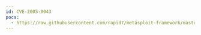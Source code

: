 ```yaml
---
id: CVE-2005-0043
pocs:
  - https://raw.githubusercontent.com/rapid7/metasploit-framework/master/modules/exploits/windows/browser/apple_itunes_playlist.rb
---
```

